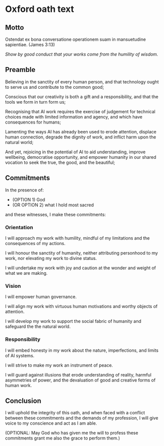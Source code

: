 # Oxford oath text

## Motto

Ostendat ex bona conversatione operationem suam in mansuetudine sapientiae. (James 3:13)

*Show by good conduct that your works come from the humility of wisdom.*

## Preamble

Believing in the sanctity of every human person, and that technology ought to serve us and contribute to the common good;

Conscious that our creativity is both a gift and a responsibility, and that the tools we form in turn form us;

Recognising that AI work requires the exercise of judgement for technical choices made with limited information and agency, and which have consequences for humans;

Lamenting the ways AI has already been used to erode attention, displace human connection, degrade the dignity of work, and inflict harm upon the natural world;

And yet, rejoicing in the potential of AI to aid understanding, improve wellbeing, democratise opportunity, and empower humanity in our shared vocation to seek the true, the good, and the beautiful;

## Commitments

In the presence of:

- (OPTION 1) God
- (OR OPTION 2) what I hold most sacred

and these witnesses, I make these commitments:

### Orientation

I will approach my work with humility, mindful of my limitations and the consequences of my actions.

I will honour the sanctity of humanity, neither attributing personhood to my work, nor elevating my work to divine status.

I will undertake my work with joy and caution at the wonder and weight of what we are making.

### Vision

I will empower human governance.

I will align my work with virtuous human motivations and worthy objects of attention.

I will develop my work to support the social fabric of humanity and safeguard the the natural world.

### Responsibility

I will embed honesty in my work about the nature, imperfections, and limits of AI systems.

I will strive to make my work an instrument of peace.

I will guard against illusions that erode understanding of reality, harmful asymmetries of power, and the devaluation of good and creative forms of human work.

## Conclusion

I will uphold the integrity of this oath, and when faced with a conflict between these commitments and the demands of my profession, I will give voice to my conscience and act as I am able.

(OPTIONAL: May God who has given me the will to profess these commitments grant me also the grace to perform them.)
